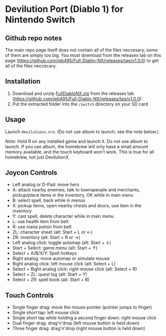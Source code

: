 # Devilution Port (Diablo 1) for Nintendo Switch

## Github repo notes
The main repo page itself does not contain all of the files neccesary, some of them are simply too big. You must download from the releases tab on this page (https://github.com/jeb495/Full-Diablo-NX/releases/tag/v1.0.0) to get all of the files neccecary. 

## Installation

1. Download and unzip [FullDiabloNX.zip](https://github.com/jeb495/Full-Diablo-NX/releases/tag/v1.0.0) from the releases tab (https://github.com/jeb495/Full-Diablo-NX/releases/tag/v1.0.0).
2. Put the extracted folder into the `/switch` directory on your SD card

## Usage

Launch `devilutionx.nro`. (Do not use album to launch; see the note below.)

*Note:* Hold R on any installed game and launch it. Do not use album to launch. If you use album, the homebrew will only have a small amount memory available, and the touch keyboard won't work. This is true for all homebrew, not just DevilutionX.

## Joycon Controls

- Left analog or D-Pad: move hero
- A: attack nearby enemies, talk to townspeople and merchants, pickup/place items in the inventory, OK while in main menu
- B: select spell, back while in menus
- X: pickup items, open nearby chests and doors, use item in the inventory
- Y: cast spell, delete character while in main menu
- L: use health item from belt
- R: use mana potion from belt
- ZL: character sheet (alt: Start + L or ←)
- ZR: inventory (alt: Start + R or →)
- Left analog click: toggle automap (alt: Start + ↓)
- Start + Select: game menu (alt: Start + ↑)
- Select + A/B/X/Y: Spell hotkeys
- Right analog: move automap or simulate mouse
- Right analog click: left mouse click (alt: Select + L)
- Select + Right analog click: right mouse click (alt: Select + R)
- Select + ZL: quest log (alt: Start + Y)
- Select + ZR: spell book (alt: Start + B)

## Touch Controls

- Single finger drag: move the mouse pointer (pointer jumps to finger)
- Single short tap: left mouse click
- Single short tap while holding a second finger down: right mouse click
- Dual finger drag: drag'n'drop (left mouse button is held down)
- Three finger drag: drag'n'drop (right mouse button is held down)

